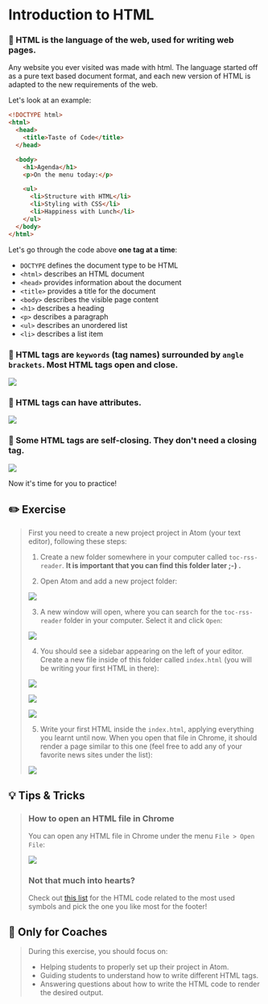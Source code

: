 # Introduction to HTML

### 🌟 HTML is the language of the web, used for writing web pages.

Any website you ever visited was made with html. The language started off as a pure text based document format, and each new version of HTML is adapted to the new requirements of the web.

Let's look at an example:

```html
<!DOCTYPE html>
<html>
  <head>
    <title>Taste of Code</title>
  </head>

  <body>
    <h1>Agenda</h1>
    <p>On the menu today:</p>

    <ul>
      <li>Structure with HTML</li>
      <li>Styling with CSS</li>
      <li>Happiness with Lunch</li>
    </ul>
  </body>
</html>
```

Let's go through the code above **one tag at a time**:

* `DOCTYPE` defines the document type to be HTML
* `<html>` describes an HTML document
* `<head>` provides information about the document
* `<title>` provides a title for the document
* `<body>` describes the visible page content
* `<h1>` describes a heading
* `<p>` describes a paragraph
* `<ul>` describes an unordered list
* `<li>` describes a list item

### 🌟 HTML tags are `keywords` (tag names) surrounded by `angle brackets`. Most HTML tags open and close.

[![](http://cd.sseu.re/20170208-4ri4d.png)](http://cd.sseu.re/20170208-4ri4d.png)

### 🌟 HTML tags can have attributes.

[![](http://cd.sseu.re/20170209-lsyri.png)](http://cd.sseu.re/20170209-lsyri.png)

### 🌟 Some HTML tags are self-closing. They don't need a closing tag.

[![](http://cd.sseu.re/20170209-c91ke.png)](http://cd.sseu.re/20170209-c91ke.png)

Now it's time for you to practice!






## ✏️ Exercise

> First you need to create a new project project in Atom (your text editor), following these steps:
>
> 1. Create a new folder somewhere in your computer called `toc-rss-reader`. **It is important that you can find this folder later ;-) .**
>
> 2. Open Atom and add a new project folder:
>
>   [![](http://cd.sseu.re/20170208-9cw7z.png)](http://cd.sseu.re/20170208-9cw7z.png)
>
> 3. A new window will open, where you can search for the `toc-rss-reader` folder in your computer. Select it and click `Open`:
>
>   [![](http://cd.sseu.re/20170208-3o9j6.png)](http://cd.sseu.re/20170208-3o9j6.png)
>
> 4. You should see a sidebar appearing on the left of your editor. Create a new file inside of this folder called `index.html` (you will be writing your first HTML in there):
>
>   [![](http://cd.sseu.re/20170208-vy91b.png)](http://cd.sseu.re/20170208-vy91b.png)
>
>   [![](http://cd.sseu.re/20170208-2ohp4.png)](http://cd.sseu.re/20170208-2ohp4.png)
>
>   [![](http://cd.sseu.re/20170208-pn3c0.png)](http://cd.sseu.re/20170208-pn3c0.png)
>
> 5. Write your first HTML inside the `index.html`, applying everything you learnt until now. When you open that file in Chrome, it should render a page similar to this one (feel free to add any of your favorite news sites under the list):
>
>   [![](http://cd.sseu.re/20170208-9ll45.png)](http://cd.sseu.re/20170208-9ll45.png)






## 💡 Tips & Tricks

> ### How to open an HTML file in Chrome
>
> You can open any HTML file in Chrome under the menu `File > Open File`:
>
> [![](http://cd.sseu.re/20170208-5g4jj.png)](http://cd.sseu.re/20170208-5g4jj.png)
>
> ### Not that much into hearts?
>
> Check out [this list](https://www.w3schools.com/charsets/ref_utf_symbols.asp) for the HTML code related to the most used symbols and pick the one you like most for the footer!



## 🎩 Only for Coaches

> During this exercise, you should focus on:
>
> + Helping students to properly set up their project in Atom.
> + Guiding students to understand how to write different HTML tags.
> + Answering questions about how to write the HTML code to render the desired output.
